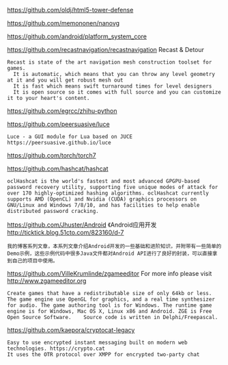 https://github.com/oldj/html5-tower-defense

https://github.com/memononen/nanovg

https://github.com/android/platform_system_core  

https://github.com/recastnavigation/recastnavigation Recast & Detour 

    Recast is state of the art navigation mesh construction toolset for games.
      It is automatic, which means that you can throw any level geometry at it and you will get robust mesh out
      It is fast which means swift turnaround times for level designers
      It is open source so it comes with full source and you can customize it to your heart's content.

https://github.com/egrcc/zhihu-python

https://github.com/peersuasive/luce 

    Luce - a GUI module for Lua based on JUCE https://peersuasive.github.io/luce

https://github.com/torch/torch7

https://github.com/hashcat/hashcat   
    
    oclHashcat is the world's fastest and most advanced GPGPU-based password recovery utility, supporting five unique modes of attack for over 170 highly-optimized hashing algorithms. oclHashcat currently supports AMD (OpenCL) and Nvidia (CUDA) graphics processors on GNU/Linux and Windows 7/8/10, and has facilities to help enable distributed password cracking.

https://github.com/Jhuster/Android  《Android应用开发 http://ticktick.blog.51cto.com/823160/d-7

    我的博客系列文章，本系列文章介绍Android开发的一些基础和进阶知识，并附带有一些简单的Demo示例，这些示例代码中很多Java文件都对Android API进行了良好的封装，可以直接拿到自己的项目中使用。

https://github.com/VilleKrumlinde/zgameeditor  For more info please visit http://www.zgameeditor.org

    Create games that have a redistributable size of only 64kb or less. The game engine use OpenGL for graphics, and a real time synthesizer for audio. The game authoring tool is for Windows. The runtime game engine is for Windows, Mac OS X, Linux x86 and Android. ZGE is Free Open Source Software.    Source code is written in Delphi/Freepascal.

https://github.com/kaepora/cryptocat-legacy  

    Easy to use encrypted instant messaging built on modern web technologies. https://crypto.cat
    It uses the OTR protocol over XMPP for encrypted two-party chat

